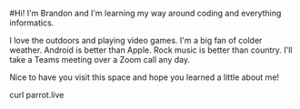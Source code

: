 #Hi! I'm Brandon and I'm learning my way around coding and everything informatics.

I love the outdoors and playing video games.
I'm a big fan of colder weather.
Android is better than Apple.
Rock music is better than country.
I'll take a Teams meeting over a Zoom call any day. 

Nice to have you visit this space and hope you learned a little about me!

curl parrot.live
